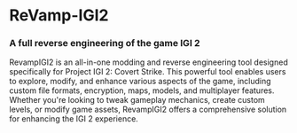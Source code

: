 # ReVamp-IGI2
### A full reverse engineering of the game IGI 2
RevampIGI2 is an all-in-one modding and reverse engineering tool designed specifically for Project IGI 2: Covert Strike. This powerful tool enables users to explore, modify, and enhance various aspects of the game, including custom file formats, encryption, maps, models, and multiplayer features. Whether you're looking to tweak gameplay mechanics, create custom levels, or modify game assets, RevampIGI2 offers a comprehensive solution for enhancing the IGI 2 experience.
